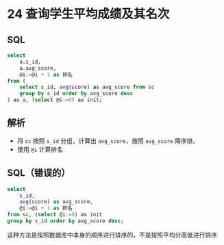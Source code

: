 # 24 查询学生平均成绩及其名次

## SQL

```sql
select 
	a.s_id,
	a.avg_score,
	@i:=@i + 1 as 排名
from (
	select s_id, avg(score) as avg_score from sc 
	group by s_id order by avg_score desc
) as a, (select @i:=0) as init;
```

## 解析

- 将 `sc` 按照 `s_id` 分组，计算出 `avg_score`，按照 `avg_score` 降序排。
- 使用 `@i` 计算排名

## SQL（错误的）

```sql
select 
	s_id,
	avg(score) as avg_score,
	@i:=@i + 1 as 排名
from sc, (select @i:=0) as init
group by s_id order by avg_score desc;
```

这种方法是按照数据库中本身的顺序进行排序的，不是按照平均分高低进行排序